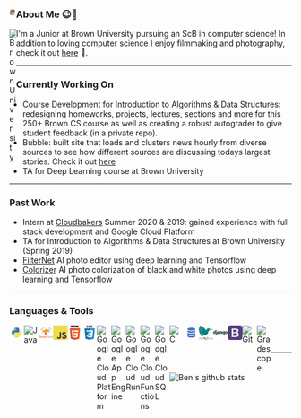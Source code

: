 ### About Me 😉👋 <img align="left" alt="Brown University" width="12px" src="icons/memoji-wave.png" />
I'm a Junior at Brown University <img align="left" alt="Brown University" width="12px" src="https://upload.wikimedia.org/wikipedia/en/thumb/3/31/Brown_University_coat_of_arms.svg/1200px-Brown_University_coat_of_arms.svg.png" /> pursuing an ScB in computer science! In addition to loving computer science I enjoy filmmaking and photography, check it out [here](bensilv.com) 📸.

---
### Currently Working On
 * Course Development for Introduction to Algorithms & Data Structures: redesigning homeworks, projects, lectures, sections and more for this 250+ Brown CS course as well as creating a robust autograder to give student feedback (in a private repo).
 * Bubble: built site that loads and clusters news hourly from diverse sources to see how different sources are discussing todays largest stories. Check it out [here](https://github.com/BubbleNews/bubble)
 * TA for Deep Learning course at Brown University

---
### Past Work
* Intern at [Cloudbakers](https://www.cloudbakers.com/) Summer 2020 & 2019: gained experience with full stack development and Google Cloud Platform
* TA for Introduction to Algorithms & Data Structures at Brown University (Spring 2019)
* [FilterNet](https://github.com/ArYalavarti/FilterNet) AI photo editor using deep learning and Tensorflow
* [Colorizer](https://github.com/bensilv/Colorizer) AI photo colorization of black and white photos using deep learning and Tensorflow

---
### Languages & Tools
[<img align="left" alt="Python" width="26px" src="https://raw.githubusercontent.com/github/explore/80688e429a7d4ef2fca1e82350fe8e3517d3494d/topics/python/python.png" />](https://github.com/topics/python "Python")
[<img align="left" alt="Java" width="26px" src="https://upload.wikimedia.org/wikipedia/en/thumb/3/30/Java_programming_language_logo.svg/1200px-Java_programming_language_logo.svg.png" />](https://github.com/topics/java "Java")
[<img align="left" alt="Tensorflow" width="26px" src="https://raw.githubusercontent.com/github/explore/80688e429a7d4ef2fca1e82350fe8e3517d3494d/topics/tensorflow/tensorflow.png" />](https://github.com/topics/tensorflow "Tensorflow")
[<img align="left" alt="JavaScript" width="26px" src="https://raw.githubusercontent.com/github/explore/80688e429a7d4ef2fca1e82350fe8e3517d3494d/topics/javascript/javascript.png" />](https://github.com/topics/javascript "JavaScript")
[<img align="left" alt="HTML" width="26px" src="https://raw.githubusercontent.com/github/explore/80688e429a7d4ef2fca1e82350fe8e3517d3494d/topics/html/html.png" />](https://github.com/topics/html "HTML")
[<img align="left" alt="CSS" width="26px" src="https://raw.githubusercontent.com/github/explore/80688e429a7d4ef2fca1e82350fe8e3517d3494d/topics/css/css.png" />](https://github.com/topics/java "CSS")
[<img align="left" alt="Google Cloud Platform" width="26px" src="https://cdn-images-1.medium.com/max/1200/1*FUjLiCANvATKeaJEeg20Rw.png" />](https://github.com/topics/java "Google Cloud Platform")
[<img align="left" alt="Google App Engine" width="26px" src="https://top5hosting.co.uk/images/app_engine_logo.png" />](https://github.com/topics/java "Google App Engine")
[<img align="left" alt="Google Cloud Run" width="26px" src="https://seeklogo.com/images/G/google-cloud-run-logo-895F1305FF-seeklogo.com.png" />](https://github.com/topics/java "Google Cloud Run")
[<img align="left" alt="Google Cloud Functions" width="26px" src="https://seeklogo.com/images/G/google-cloud-functions-logo-AECD57BFA2-seeklogo.com.png" />](https://github.com/topics/java "Google Cloud Functions")
[<img align="left" alt="Google Cloud SQL" width="26px" src="https://s3-us-west-1.amazonaws.com/striim-prod-media/wp-content/uploads/2019/04/08175616/Striim_Google_SQL_big.png" />](https://github.com/topics/java "Google Cloud SQL")
[<img align="left" alt="C" width="26px" src="https://www.pngkit.com/png/full/101-1010012_c-programming-icon-c-programming-language-logo.png" />](https://github.com/topics/c "C")
[<img align="left" alt="SQL" width="26px" src="https://raw.githubusercontent.com/github/explore/80688e429a7d4ef2fca1e82350fe8e3517d3494d/topics/sql/sql.png" />](https://github.com/topics/sql "SQL")
[<img align="left" alt="LaTeX" width="26px" src="https://raw.githubusercontent.com/github/explore/80688e429a7d4ef2fca1e82350fe8e3517d3494d/topics/latex/latex.png" />](https://github.com/topics/latex "LaTeX")
[<img align="left" alt="Django" width="26px" src="https://raw.githubusercontent.com/github/explore/80688e429a7d4ef2fca1e82350fe8e3517d3494d/topics/django/django.png" />](https://github.com/topics/django "Django")
[<img align="left" alt="Bootstrap" width="26px" src="https://raw.githubusercontent.com/github/explore/80688e429a7d4ef2fca1e82350fe8e3517d3494d/topics/bootstrap/bootstrap.png" />](https://github.com/topics/bootstrap "Bootstrap")
[<img align="left" alt="Git" width="26px" src="https://git-scm.com/images/logos/downloads/Git-Icon-1788C.png" />](https://github.com/topics/git "Git")
[<img align="left" alt="Gradescope" width="26px" src="https://cdn-images-1.medium.com/max/1200/1*3y0JWV7cQoQdJgVlvriAOw.png" />](https://github.com/topics/git "Gradescope")

</br></br>

---
![Ben's github stats](https://github-readme-stats-git-master.bensilv.vercel.app/api?username=bensilv&hide_border=true&hide=&show_icons=true&include_all_commits=true) 
